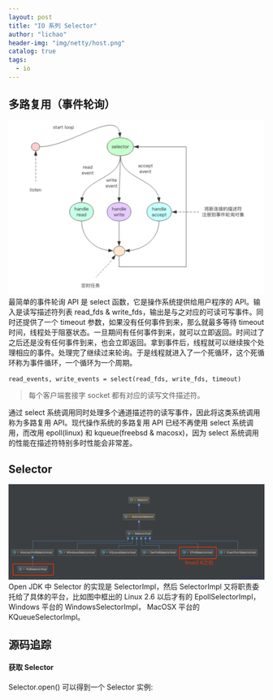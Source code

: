 ```yaml
---
layout: post
title: "IO 系列 Selector"
author: "lichao"
header-img: "img/netty/host.png"
catalog: true
tags:
  - io
---
```


## 多路复用（事件轮询）
![存储概览](/img/io/10.png)
最简单的事件轮询 API 是 select 函数，它是操作系统提供给用户程序的 API。输入是读写描述符列表 read_fds & write_fds，输出是与之对应的可读可写事件。同时还提供了一个 timeout 参数，如果没有任何事件到来，那么就最多等待 timeout 时间，线程处于阻塞状态。一旦期间有任何事件到来，就可以立即返回。时间过了之后还是没有任何事件到来，也会立即返回。拿到事件后，线程就可以继续挨个处理相应的事件。处理完了继续过来轮询。于是线程就进入了一个死循环，这个死循环称为事件循环，一个循环为一个周期。


```
read_events, write_events = select(read_fds, write_fds, timeout)
```

> 每个客户端套接字 socket 都有对应的读写文件描述符。

通过 select 系统调用同时处理多个通道描述符的读写事件，因此将这类系统调用称为多路复用 API。现代操作系统的多路复用 API 已经不再使用 select 系统调用，而改用 epoll(linux) 和 kqueue(freebsd & macosx)，因为 select 系统调用的性能在描述符特别多时性能会非常差。

## Selector
![存储概览](/img/io/9.png)
Open JDK 中 Selector 的实现是 SelectorImpl，然后 SelectorImpl 又将职责委托给了具体的平台，比如图中框出的 Linux 2.6 以后才有的 EpollSelectorImpl， Windows 平台的 WindowsSelectorImpl， MacOSX 平台的 KQueueSelectorImpl。

## 源码追踪
#### 获取 Selector
Selector.open() 可以得到一个 Selector 实例:

###